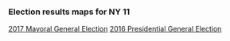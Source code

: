 ### Election results maps for NY 11

[2017 Mayoral General Election](/2017_mayor.html)
[2016 Presidential General Election](/2016_pres.html)
